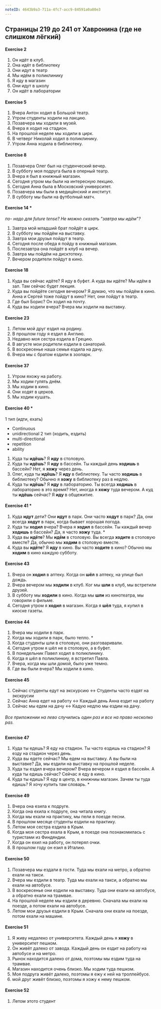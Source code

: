 ```yaml
---
noteID: 4643b9a3-711a-4fc7-acc9-84591a0a80e3
---
```

## Страницы 219 до 241 от Хавронина (где не слишком лёгкий)

#### Exercise 2
1. Он идёт в клуб.
2. Она идёт в библиотеку
3. Они идут в театр
4. Мы идём в поликлинику
5. Я иду в магазин
6. Они идут в школу
7. Он идёт в лаборатории

#### Exercise 5
1. Вчера Антон ходил в Большой театр.
2. Утром студенты ходили на лакцию.
3. Позавчера мы ходили в музей.
4. Вчера я ходил на стадион.
5. На прошлой неделе мы ходили в цирк.
6. В четверг Николай ходил в поликлинику.
7. Утром Анна ходила в библиотеку.

#### Exercise 8
1. Позавчера Олег был на студенческий вечер.
2. В субботу моя подруга была в оперный театр.
3. Вчера я был в книжный магазин.
4. Сегодня утром мы были на интересную лекцию.
5. Сегодня Анна была в Московский университет.
6. Позавчера мы были в медицйнский и институт.
7. В субботу мы были на футболный матч.

#### Exercise 14 \* 
*по- надо для future tense? Не можно сказать "завтра мы идём"?*
1. Завтра мой младший брат пойдёт в цирк.
2. В субботу мы пойдём на выставку.
3. Завтра мои друзья пойдут в театр.
4. Сегодня после обеда я пойду в книжный магазин.
5. Послезавтра она пойдёт в клуб на вечер.
6. Завтра мы пойдём на дисктотеку.
7. Вечером родители пойдут в кино.

#### Exercise 18
1. Куда вы сейчас идёте? Я иду в буфет. А куда вы идёте? Мы идём в зал. Там сейчас будет лекция.
2. Куда вы пойдёте сегодня вечером? Я думаю, что мы пойдём в кино. Анна и Сергей тоже пойдут в кино? Нет, они пойдут в театр.
3. Где был Борис? Он ходил на почту.
4. Куда вы ходили вчера? Вчера мы ходили на выставку.

#### Exercise 23
1. Летом мой друг ездил на родину.
2. В прошлом году я ездил в Англию.
3. Недавно моя сестра ездила в Грецию.
4. В августе мои родители ездили в санаторий.
5. В воскресенье наша семья ездила на дачу.
6. Вчера мы с братом ездили в зоопарк.

#### Exercise 37
1. Утром яхожу на работу.
2. Мы ходим гулять днём.
3. Мы ходим в кино.
4. Они ходят в церков.
5. Мы ходим кушать.
#### Exercise 40 \*
1 тип (идти, ехать)
- Continuous
- unidirectional
2 тип (ходить, ездить)
- multi-directional
- repetition
- ability

1. Куда ты **идёшь**? Я **иду** в столовую.
2. Куда ты **идёшь**? Я **иду** в бассейн. Ты каждый день **ходишь** в бассейн? Нет, я **хожу** через день.
3. Олег, куда ты **идёшь**? Я **иду** в библиотеку. Ты часто **ходишь** в библиотеку? Обычно я **хожу** в библиотеку раз в недлю.
4. Куда ты **идёшь**? Я **иду** в лабораторию. Ты всегда **ходишь** в лабораторию в это время? Нет, иногда я **хожу** туда вечером. А куд ты **идёшь** сейчас? Я **иду** в общежитие.
#### Exercise 41 \*
1. Куда **идут** дети? Они **идут** в парк. Они часто **ходут** в парк? Да, они всегда **ходут** в парк, когда бывает хорошая погода.
2. Куда ты **ходил** вчера? Вчера я **ходил** в бассейн. Ты каждый вечер **ходишь** в бассейн? Да, я часто **хожу** туда. \*
3. Куда вы **идёте**? Мы **идём** в столовую. Вы всегда **ходите** в столовую вместе? Да, обычно мы **ходим** в столовую вместе.
4. Куда вы **идёте**? Я **иду** в кино. Вы часто **ходите** в кино? Обычно мы **ходим** в кино каждую субботу.

#### Exercise  43
1. Вчера он **ходил** в аптеку. Когда он **шёл** в аптеку, на улице был дождь.
2. Вчера вечером мы **ходили** в клуб. Ког мы **шли** в клуб, мы встретили друзей.
3. В субботу мы **ходили** в кино. Когда мы **шли** из кинотеатра, мы говорили о фильме.
4. Сегодня утром я **ходил** в магазин. Когда я **шёл** туда, я купил в киоске газеты.

#### Exercise 44
1. Вчера мы ходили в парк.
2. Когда мы ходили в парк, было тепло. \*
3. Когда студенты шли в столовую, они разговаривали.
4. Сегодня утром я шёл не в столовую, а в буфет. 
5. В понедельник Павел ходил в поликлинику.
6. Когда я шёл в поликлинкиу, я встретил Павла.
7. Вчера, когда мы шли домой, было уже темно.
8. Где вы были вчера? Мы ходили в кино.

#### Exercise 45
1. Сейчас студенты едут на экскурсию <-> Студенты часто ездят на экскрусии
2. Сейчас Анна едет на работу <-> Каждый день Анна ездит на работу
3. Сейчас мы едем на дачу <-> Кадую недлю мы ездим на дачу.
###### Все приложении на лево случились один раз и все на право несколко раз.

#### Exercise 47
1. Куда ты едешь? Я еду на стадион. Ты часто ездишь на стадион? Я езду на стадион через день.
2. Куда вы едете сейчас? Мы едем на выставку. А вы были на выставке? Да, мы ездили на выставку на прошлой неделе.
3. Куда ты ездил вчера вечером? Вчера вечером я ездил в бассейн. А куда ты едишь сейчас? Сейчас я еду в кино.
4. Куда ты едишь? Я еду в центр, в книжниы магазин. Зачем ты туда едишь? Я хочу купить там словарь. \*

#### Exercise 49
1. Вчера она езила к подруге.
2. Когда она ехила к подруге, она читала книгу.
3. Когда мы ехали на практику, мы пели в поезде песни.
4. В прошлом месяце студенты ездили на практику.
5. Летом моя сестра ездила в Крым.
6. Когда моя сестра ехала в Крым, в поезде она познакомилась с туристами из Финдяндии.
7. Когда он ехил на работу, он потерял очки.
8. В прошлом году он езил в Италию.

#### Exercise 50
1. Позавчера мы ездали в гости. Туда мы ехали на метро, а обратно ехали на такси.
2. Вчера мы ездили в театр. Туда мы ехали на такси, а обратно мы ехали на автобусе.
3. В воскресенье они ездили на выставку. Туда они ехали на автобусе, а обратно ехали на трамвае. 
4. На прошлой неделе мы ездили в деревню. Сначала мы ехали на поезде, а потом ехали на автобусе.
5. Летом мои друзья ездили в Крым. Сначала они ехали на поезде, потом ехали на машине.
#### Exercise 51
1. Я живу недалеко от университета. Каждый день я **хожу** в университет пешком.
2. Он живёт далеко от завода. Каждый день он ездит на работу на автобусе и на метро.
3. Рынок находится далеко от дома, поэтомы мы ездим туда на трамвае.
4. Магазин находится очень близко. Мы ходим туда пешком.
5. Моя подруга живёт далеко, поэтомы я ежу к ней на троллейбусе.
6. мой друг живёт близко, поэтомы я хожу к нему пешком.
#### Exercise 52
1. Летом этото студент 
